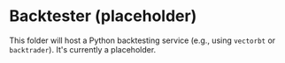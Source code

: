 # Backtester (placeholder)

This folder will host a Python backtesting service (e.g., using `vectorbt` or `backtrader`). It's currently a placeholder.
